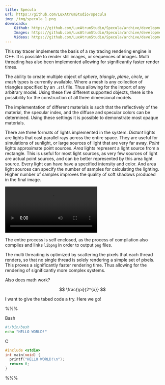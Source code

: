 ```yaml
---
title: Specula
url: https://github.com/LuxAtrumStudio/specula
img: /img/specula_1.png
downloads:
    Github: https://github.com/LuxAtrumStudio/Specula/archive/development.zip
    Images: https://github.com/LuxAtrumStudio/Specula/archive/development.zip
    Videos: https://github.com/LuxAtrumStudio/Specula/archive/development.zip
---
```


This ray tracer implements the basis of a ray tracing rendering engine in C++.
It is possible to render still images, or sequences of images. Multi threading
has also been implemented allowing for significantly faster render times.

The ability to create multiple object of *sphere*, *triangle*, *plane*,
*circle*, or *mesh* types is currently available. Where a mesh is any
collection of triangles specified by an ``.stl`` file. Thus allowing for the
import of any arbitrary model. Using these five different supported objects,
there is the possibility for the construction of all three dimensional models.

The implementation of different materials is such that the reflectively of the
material, the specular index, and the diffuse and specular colors can be
determined. Using these settings it is possible to demonstrate most opaque
materials.

There are three formats of lights implemented in the system. *Distant* lights
are lights that cast parallel rays across the entire space. They are useful for
simulations of sunlight, or large sources of light that are very far away.
*Point* lights approximate point sources. *Area* lights represent a light
source from a rectangle. This is useful for most light sources, as very few
sources of light are actual point sources, and can be better represented by
this area light source. Every light can have have a specified intensity and
color. And area light sources can specify the number of samples for calculating
the lighting. Higher number of samples improves the quality of soft shadows
produced in the final image.

![loop](img/specula_3.mp4 "Rendered Animation")

The entire process is self enclosed, as the process of compilation also
compiles and links ``libpng`` in order to output ``png`` files.

The multi threading is optimized by scattering the pixels that each thread
renders, so that no single thread is solely rendering a simple set of pixels.
This proves a significantly faster rendering time. Thus allowing for the
rendering of significantly more complex systems.

Also does math work?

$$
\frac{\pi}{2^{x}}
$$

I want to give the tabed code a try. Here we go!

%%%

Bash
```bash
#!/bin/bash
echo "HELLO WORLD!"
```

C
```c
#include <stdio>
int main(void) {
  printf("HELLO WORLD!\n");
  return 0;
}
```

%%%
